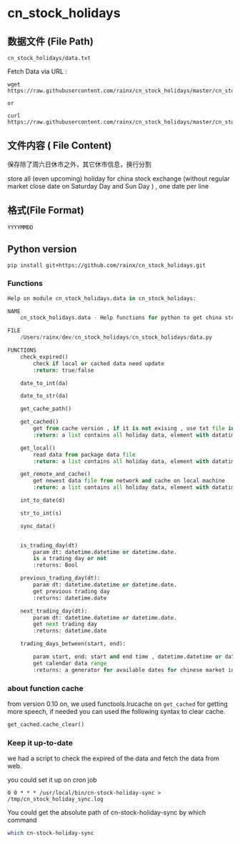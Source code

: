 # cn_stock_holidays


## 数据文件 (File Path)
```
cn_stock_holidays/data.txt
```

Fetch Data via URL :

```
wget https://raw.githubusercontent.com/rainx/cn_stock_holidays/master/cn_stock_holidays/data.txt

or

curl https://raw.githubusercontent.com/rainx/cn_stock_holidays/master/cn_stock_holidays/data.txt
```

## 文件内容 ( File Content)

保存除了周六日休市之外，其它休市信息，换行分割

store all (even upcoming) holiday for china stock exchange (without regular market close date on Saturday Day and Sun Day ) , one date per line

## 格式(File Format)
```
YYYYMMDD
```

## Python version

```
pip install git+https://github.com/rainx/cn_stock_holidays.git
```

### Functions

```python
Help on module cn_stock_holidays.data in cn_stock_holidays:

NAME
    cn_stock_holidays.data - Help functions for python to get china stock exchange holidays

FILE
    /Users/rainx/dev/cn_stock_holidays/cn_stock_holidays/data.py

FUNCTIONS
    check_expired()
        check if local or cached data need update
        :return: true/false

    date_to_int(da)

    date_to_str(da)

    get_cache_path()

    get_cached()
        get from cache version , if it is not exising , use txt file in package data
        :return: a list contains all holiday data, element with datatime.date format

    get_local()
        read data from package data file
        :return: a list contains all holiday data, element with datatime.date format

    get_remote_and_cache()
        get newest data file from network and cache on local machine
        :return: a list contains all holiday data, element with datatime.date format

    int_to_date(d)

    str_to_int(s)

    sync_data()


    is_trading_day(dt)
        param dt: datetime.datetime or datetime.date.
        is a trading day or not
        :returns: Bool

    previous_trading_day(dt):
        param dt: datetime.datetime or datetime.date.
        get previous trading day
        :returns: datetime.date

    next_trading_day(dt):
        param dt: datetime.datetime or datetime.date.
        get next trading day
        :returns: datetime.date

    trading_days_between(start, end):

        param start, end: start and end time , datetime.datetime or datetime.date
        get calendar data range
        :returns: a generator for available dates for chinese market included start and end date
```

### about function cache

from version 0.10 on, we used functools.lrucache on `get_cached` for getting more speech, 
if needed you can used the following syntax to clear cache.

```python
get_cached.cache_clear()  

```


### Keep it up-to-date

we had a script to check the expired of the data and fetch the data from web.

you could set it up on cron job

```crontab
0 0 * * * /usr/local/bin/cn-stock-holiday-sync > /tmp/cn_stock_holiday_sync.log
```

You could get the absolute path of cn-stock-holiday-sync by which command
```bash
which cn-stock-holiday-sync
```